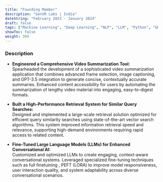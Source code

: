 ```yaml
---
title: "Founding Member"
description: "GenVR Labs | India"
dateString: "February 2023 - January 2024"
draft: false
tags: ["Machine Learning", "Deep Learning", "NLP", "LLM", "Python", "GPT-3.5", "Data Engineering", "Docker", "APIs"]
showToc: false
weight: 304
---
```


### Description

- **Engineered a Comprehensive Video Summarization Tool:**  
  Spearheaded the development of a sophisticated video summarization application that combines advanced frame selection, image captioning, and GPT-3.5 integration to generate concise, contextually accurate summaries. Enhanced content accessibility for users by automating the summarization of lengthy video material into engaging, easy-to-digest formats.

- **Built a High-Performance Retrieval System for Similar Query Searches:**  
  Designed and implemented a large-scale retrieval solution optimized for efficient query similarity searches using state-of-the-art vector search algorithms. This system improved information retrieval speed and relevance, supporting high-demand environments requiring rapid access to related content.

- **Fine-Tuned Large Language Models (LLMs) for Enhanced Conversational AI:**  
  Customized and optimized LLMs to create engaging, context-aware conversational systems. Leveraged specialized fine-tuning techniques such as full finetuining , PEFT (LORA) to improve model responsiveness, user interaction quality, and system adaptability across diverse conversational scenarios. 


